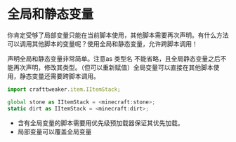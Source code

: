 # 全局和静态变量



你肯定受够了局部变量只能在当前脚本使用，其他脚本需要再次声明。有什么方法可以调用其他脚本的变量呢？使用全局和静态变量，允许跨脚本调用！

声明全局和静态变量非常简单。注意as 类型名 不能省略，且全局静态变量之后不能再次声明，修改其类型。（但可以重新赋值）全局变量可以直接在其他脚本使用，静态变量还需要跨脚本调用。

```javascript
import crafttweaker.item.IItemStack;

global stone as IItemStack = <minecraft:stone>;
static dirt as IItemStack = <minecraft:dirt>;
```

* 含有全局变量的脚本需要用优先级预加载器保证其优先加载。
* 局部变量可以覆盖全局变量

